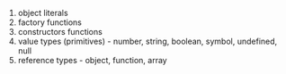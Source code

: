 1. object literals
2. factory functions
3. constructors functions
4. value types (primitives) - number, string, boolean, symbol, undefined, null
5. reference types - object, function, array